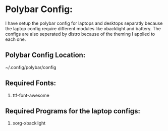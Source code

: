 # Polybar Config:
I have setup the polybar config for laptops and desktops separatly because the laptop config require different modules like xbacklight and battery. The configs are also seperated by distro because of the theming I applied to each one.  

## Polybar Config Location:
~/.config/polybar/config

## Required Fonts:
1. ttf-font-awesome

## Required Programs for the laptop configs:
1. xorg-xbacklight
